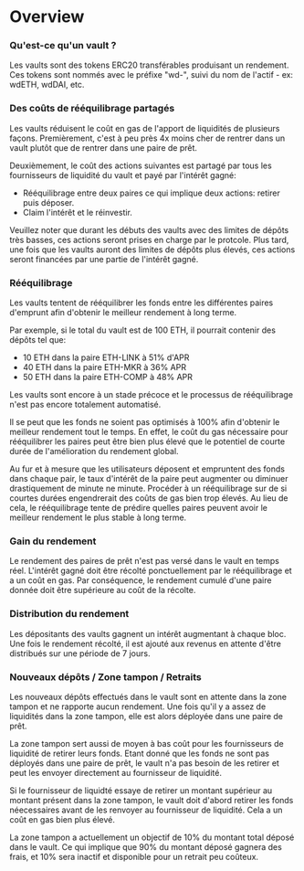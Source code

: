 # Overview

### Qu'est-ce qu'un vault ?

Les vaults sont des tokens ERC20 transférables produisant un rendement. Ces tokens sont nommés avec le préfixe "wd-", suivi du nom de l'actif - ex: wdETH, wdDAI, etc.

### Des coûts de rééquilibrage partagés

Les vaults réduisent le coût en gas de l'apport de liquidités de plusieurs façons. Premièrement, c'est à peu près 4x moins cher de rentrer dans un vault plutôt que de rentrer dans une paire de prêt.

Deuxièmement, le coût des actions suivantes est partagé par tous les fournisseurs de liquidité du vault et payé par l'intérêt gagné:
* Rééquilibrage entre deux paires ce qui implique deux actions: retirer puis déposer.
* Claim l'intérêt et le réinvestir.

Veuillez noter que durant les débuts des vaults avec des limites de dépôts très basses, ces actions seront prises en charge par le protcole. Plus tard, une fois que les vaults auront des limites de dépôts plus élevés, ces actions seront financées par une partie de l'intérêt gagné.

### Rééquilibrage

Les vaults tentent de rééquilibrer les fonds entre les différentes paires d'emprunt afin d'obtenir le meilleur rendement à long terme.

Par exemple, si le total du vault est de 100 ETH, il pourrait contenir des dépôts tel que:

* 10 ETH dans la paire ETH-LINK à 51% d'APR
* 40 ETH dans la paire ETH-MKR à 36% APR
* 50 ETH dans la paire ETH-COMP à 48% APR

Les vaults sont encore à un stade précoce et le processus de rééquilibrage n'est pas encore totalement automatisé.

Il se peut que les fonds ne soient pas optimisés à 100% afin d'obtenir le meilleur rendement tout le temps. En effet, le coût du gas nécessaire pour rééquilibrer les paires peut être bien plus élevé que le potentiel de courte durée de l'amélioration du rendement global.

Au fur et à mesure que les utilisateurs déposent et empruntent des fonds dans chaque pair, le taux d'intérêt de la paire peut augmenter ou diminuer drastiquement de minute ne minute. Procéder à un rééquilibrage sur de si courtes durées engendrerait des coûts de gas bien trop élevés. Au lieu de cela, le rééquilibrage tente de prédire quelles paires peuvent avoir le meilleur rendement le plus stable à long terme.

### Gain du rendement

Le rendement des paires de prêt n'est pas versé dans le vault en temps réel. L'intérêt gagné doit être récolté ponctuellement par le rééquilibrage et a un coût en gas. Par conséquence, le rendement cumulé d'une paire donnée doit être supérieure au coût de la récolte.

### Distribution du rendement

Les dépositants des vaults gagnent un intérêt augmentant à chaque bloc. Une fois le rendement récolté, il est ajouté aux revenus en attente d'être distribués sur une période de 7 jours.

### Nouveaux dépôts / Zone tampon / Retraits

Les nouveaux dépôts effectués dans le vault sont en attente dans la zone tampon et ne rapporte aucun rendement. Une fois qu'il y a assez de liquidités dans la zone tampon, elle est alors déployée dans une paire de prêt.

La zone tampon sert aussi de moyen à bas coût pour les fournisseurs de liquidité de retirer leurs fonds. Etant donné que les fonds ne sont pas déployés dans une paire de prêt, le vault n'a pas besoin de les retirer et peut les envoyer directement au fournisseur de liquidité.

Si le fournisseur de liquidté essaye de retirer un montant supérieur au montant présent dans la zone tampon, le vault doit d'abord retirer les fonds néecessaires avant de les renvoyer au fournisseur de liquidité. Cela a un coût en gas bien plus élevé.

La zone tampon a actuellement un objectif de 10% du montant total déposé dans le vault. Ce qui implique que 90% du montant déposé gagnera des frais, et 10% sera inactif et disponible pour un retrait peu coûteux.
